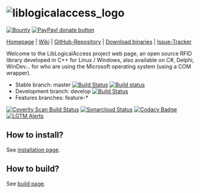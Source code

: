 ![liblogicalaccess_logo](http://islog.github.io/liblogicalaccess/images/lla_logo.png)
=============
[![Bounty](https://img.shields.io/bountysource/team/islog/activity.svg)](https://www.bountysource.com/teams/islog/issues)
[![PayPayl donate button](https://img.shields.io/badge/paypal-donate-yellow.svg)](https://www.paypal.com/cgi-bin/webscr?cmd=_donations&business=dev@islog.com&lc=US&item_name=LibLogicalAccess&currency_code=USD&bn=PP%2dDonationsBF%3abtn_donateCC_LG%2egif%3aNonHosted "Donate!")

[Homepage](http://liblogicalaccess.islog.com) | 
[Wiki](https://github.com/islog/liblogicalaccess/wiki) |
[GitHub-Repository](https://github.com/islog/liblogicalaccess) | 
[Download binaries](https://github.com/islog/liblogicalaccess/releases) |
[Issue-Tracker](https://github.com/islog/liblogicalaccess/issues)

Welcome to the LibLogicalAccess project web page, an open source RFID library developed in C++ for Linux / Windows, also available on C#, Delphi, WinDev… for who are using the Microsoft operating system (using a COM wrapper).


  * Stable branch: master [![Build Status](https://img.shields.io/travis/islog/liblogicalaccess/master.svg?label=Travis-CI)](https://travis-ci.org/islog/liblogicalaccess) [![Build status](https://img.shields.io/appveyor/ci/Liryna/liblogicalaccess/master.svg?label=AppVeyor)](https://ci.appveyor.com/project/Liryna/liblogicalaccess/branch/master)
  * Development branch: develop [![Build Status](https://github.com/aberod/liblogicalaccess/actions/workflows/build.yml/badge.svg?branch=develop)](https://github.com/aberod/liblogicalaccess/actions/workflows/build.yml)
  * Features branches: feature-*

[![Coverity Scan Build Status](https://scan.coverity.com/projects/2286/badge.svg)](https://scan.coverity.com/projects/2286)
[![Sonarcloud Status](https://sonarcloud.io/api/project_badges/measure?project=islog_liblogicalaccess&metric=alert_status)](https://sonarcloud.io/dashboard?id=islog_liblogicalaccess)
[![Codacy Badge](https://api.codacy.com/project/badge/Grade/e5546aa698214fe981729710f48269a5)](https://www.codacy.com/app/ISLOG/liblogicalaccess)
[![LGTM Alerts](https://img.shields.io/lgtm/alerts/github/islog/liblogicalaccess.svg)](https://lgtm.com/projects/g/islog/liblogicalaccess/alerts/)

How to install?
----------------
See [installation page](https://github.com/islog/liblogicalaccess/wiki/Install-LibLogicalAccess).


How to build?
----------------
See [build page](https://github.com/islog/liblogicalaccess/wiki/Build-Liblogicalaccess).
